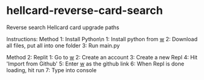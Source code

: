 # hellcard-reverse-card-search
Reverse search Hellcard card upgrade paths

Instructions:
Method 1: Install Python\n
1: Install python from [w](https://www.python.org)
2: Download all files, put all into one folder
3: Run main.py

Method 2: Replit
1: Go to [w](https://replit.com/~)
2: Create an account
3: Create a new Repl
4: Hit 'Import from Github'
5: Enter [w](https://github.com/Dragonslayer820/hellcard-reverse-card-search) as the github link
6: When Repl is done loading, hit run
7: Type into console
